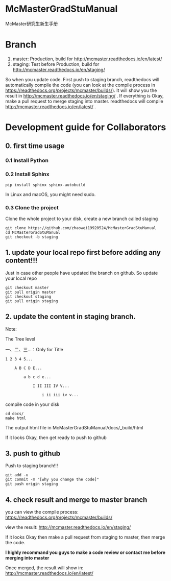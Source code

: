 # McMasterGradStuManual
McMaster研究生新生手册

# Branch
1. master: Production, build for http://mcmaster.readthedocs.io/en/latest/
2. staging: Test before Production, build for http://mcmaster.readthedocs.io/en/staging/

So when you update code. First push to staging branch, readthedocs will automatically compile the code (you can look at the compile process in https://readthedocs.org/projects/mcmaster/builds/). It will show you the result in http://mcmaster.readthedocs.io/en/staging/ . If everything is Okay, make a pull request to merge staging into master. readthedocs will compile http://mcmaster.readthedocs.io/en/latest/ .

# Development guide for Collaborators
## 0. first time usage
### 0.1 Install Python
### 0.2 Install Sphinx
```
pip install sphinx sphinx-autobuild
```
In Linux and macOS, you might need sudo.

### 0.3 Clone the project
Clone the whole project to your disk, create a new branch called staging
```
git clone https://github.com/zhaowei19920524/McMasterGradStuManual
cd McMasterGradStuManual
git checkout -b staging
```

## 1. update your local repo first before adding any content!!!
Just in case other people have updated the branch on github. So update your local repo
```
git checkout master
git pull origin master
git checkout staging
git pull origin staging
```

## 2. update the content in staging branch.

Note:

The Tree level

一、二、三...：Only for Title
```
1 2 3 4 5...

	A B C D E...

		a b c d e...

			I II III IV V...

				i ii iii iv v...
```
compile code in your disk
```
cd docs/
make html
```
The output html file in McMasterGradStuManual/docs/_build/html

If it looks Okay, then get ready to push to github

## 3. push to github
Push to staging branch!!!
```
git add -u
git commit -m "[why you change the code]"
git push origin staging
```

## 4. check result and merge to master branch
you can view the compile process: https://readthedocs.org/projects/mcmaster/builds/

view the result: http://mcmaster.readthedocs.io/en/staging/

If it looks Okay then make a pull request from staging to master, then merge the code.

**I highly recommand you guys to make a code review or contact me before merging into master**

Once merged, the result will show in: http://mcmaster.readthedocs.io/en/latest/
